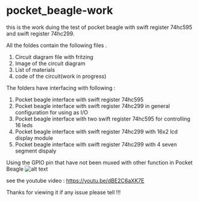 # pocket_beagle-work
this is the work duing the test of pocket beagle with swift register 74hc595 and swift register 74hc299.

All the foldes contain the following files .
1. Circuit diagram file with fritzing
2. Image of the circuit diagram
3. List of materials
4. code of the circuit(work in progress)

The folders have interfacing with following :

1. Pocket beagle interface with swift register 74hc595
2. Pocket beagle interface with swift register 74hc299 in general configuration for using as I/O
3. Pocket beagle interface with two swift register 74hc595 for controlling 16 leds
4. Pocket beagle interface with swift register 74hc299 with 16x2 lcd display module 
5. Pocket beagle interface with swift register 74hc299 with 4 seven segment dispaly 

Using the GPIO pin that have not been muxed with other function in Pocket Beagle
![alt text](https://github.com/pranav083/pocket_beagle-work/blob/master/gpio2.png)

see the youtube video : https://youtu.be/dBE2C6aXK7E

Thanks for viewing it if any issue please tell !!!
